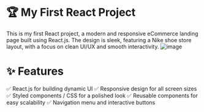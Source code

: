 # 🏆 My First React Project
This is my first React project, a modern and responsive eCommerce landing page built using React.js. The design is sleek, featuring a Nike shoe store layout, with a focus on clean UI/UX and smooth interactivity.
![image](https://github.com/user-attachments/assets/3f5b3332-bd66-4637-af84-fd763d194eb2)
# ✨ Features
✅ React.js for building dynamic UI
✅ Responsive design for all screen sizes
✅ Styled components / CSS for a polished look
✅ Reusable components for easy scalability
✅ Navigation menu and interactive buttons

